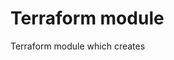 # Terraform module
Terraform module which creates

<!-- BEGINNING OF PRE-COMMIT-TERRAFORM DOCS HOOK -->

<!-- END OF PRE-COMMIT-TERRAFORM DOCS HOOK -->
